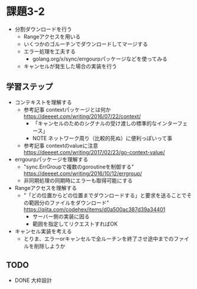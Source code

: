 # 課題3-2
- 分割ダウンロードを行う
  - Rangeアクセスを用いる
  - いくつかのゴルーチンでダウンロードしてマージする
  - エラー処理を工夫する
    - golang.org/x/sync/errgourpパッケージなどを使ってみる
  - キャンセルが発生した場合の実装を行う

## 学習ステップ
- コンテキストを理解する
  - 参考記事 contextパッケージとは何か https://deeeet.com/writing/2016/07/22/context/
    - 「キャンセルのためのシグナルの受け渡しの標準的なインターフェース」
    - NOTE ネットワーク周り（比較的死ぬ）に便利っぽいって事
  - 参考記事 contextのvalueに注意 https://deeeet.com/writing/2017/02/23/go-context-value/
- errgourpパッケージを理解する
  - "sync.ErrGroupで複数のgoroutineを制御する" https://deeeet.com/writing/2016/10/12/errgroup/
  - 非同期処理の同期時にエラーも取得可能にする
- Rangeアクセスを理解する
  - "「どの位置からどの位置までダウンロードする」と要求を送ることでその範囲分のファイルをダウンロード" https://qiita.com/codehex/items/d0a500ac387d39a34401
    - サーバー側の実装に因る
    - 範囲を指定してリクエストすればOK
- キャンセル実装を考える
  - とりま、エラーorキャンセルで全ルーチンを終了させ途中までのファイルを削除しようか

## TODO
- DONE 大枠設計

